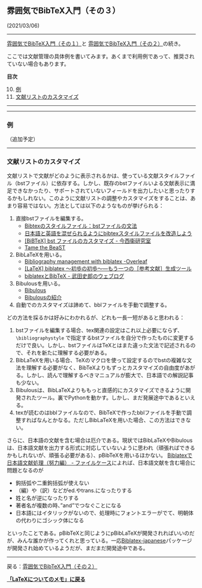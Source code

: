 ## **雰囲気でBibTeX入門（その３）**
(2021/03/06)

---

[雰囲気でBibTeX入門（その１）](/latex/bibtex1)と [雰囲気でBibTeX入門（その２）](/latex/bibtex2)の続き。

ここでは文献管理の具体例を書いてみます。あくまで利用例であって、推奨されていない場合もあります。



**目次**
<ol start="10">
  <li><a href="#examples">例</a></li>
  <li><a href="#custom">文献リストのカスタマイズ</a></li>
</ol>

<hr />

---
<a id="examples"></a>

### 例

（追加予定）



---
<a id="custom"></a>

### 文献リストのカスタマイズ

文献リストで文献がどのように表示されるかは、使っている文献スタイルファイル（bstファイル）に依存する。しかし、既存のbstファイルいよる文献表示に満足できなかったり、サポートされていないフィールドを出力したいと思ったりするかもしれない。このように文献リストの調整やカスタマイズをすることは、あまり容易ではない。方法としては以下のようなものが挙げられる：
  1. 直接bstファイルを編集する。
     - <a href="https://qiita.com/HexagramNM/items/7c59f307e55010caf693">Bibtexのスタイルファイル：bstファイルの文法</a>
     - <a href="https://qiita.com/HexagramNM/items/3ad757a9f5ee5d15e363">日本語と英語を混ぜられるようにbibtexスタイルファイルを改造しよう</a>
     - <a href="https://www.okomeda.net/wp/506/">[BiBTeX] bst ファイルのカスタマイズ - 今西衞研究室</a>
     - <a href="http://tug.ctan.org/info/bibtex/tamethebeast/ttb_en.pdf">Tame the BeaST</a>
  1. BibLaTeXを用いる。
     - [Bibliography management with biblatex -Overleaf](https://www.overleaf.com/learn/latex/Bibliography_management_with_biblatex)
     - [[LaTeX] biblatex ～初歩の初歩～―もう一つの［参考文献］生成ツール](https://konoyonohana.blog.fc2.com/blog-entry-96.html)
     - [biblatexとBibTeX - 武田史郎のウェブログ](https://shirotakeda.org/blog-ja/?p=2660)
  1. Bibulousを用いる。
     - [Bibulous](http://nzhagen.github.io/bibulous/)
     - [Bibulousの紹介](/latex/bibulous)
  1. 自動でのカスタマイズは諦めて、bblファイルを手動で調整する。

どの方法を採るかは好みにわかれるが、どれも一長一短があると思われる：
  1. bstファイルを編集する場合、tex関連の設定はこれ以上必要にならず、`\bibliographystyle` で指定するbstファイルを自分で作ったものに変更するだけで良い。しかし、bstファイルはTeXとはまた違った文法で記述されるので、それを新たに理解する必要がある。
  1. BibLaTeXを用いる場合、TeXのマクロを使って設定するのでbstの複雑な文法を理解する必要がなく、BibTeXよりもずっとカスタマイズの自由度があがる。しかし、読んで理解するべきマニュアルが膨大で、日本語での解説記事も少ない。
  1. Bibulousは、BibLaTeXよりももっと直感的にカスタマイズできるように開発されたツール。裏でPythonを動かす。しかし、まだ発展途中であるといえる。
  1. texが読むのはbblファイルなので、BibTeXで作ったbblファイルを手動で調整すればなんとかなる。ただしBibLaTeXを用いた場合、この方法はできない。


さらに、日本語の文献を含む場合は厄介である。現状ではBibLaTeXやBibulousは、日本語文献を出力する形式に対応していないように思われ（頑張ればできるかもしれないが、頑張る必要がある）、pBibTeXを用いるほかない。
[Biblatexで日本語文献処理（努力編） - ファイルケース](http://shogo1979.blog46.fc2.com/blog-entry-1093.html)によれば、日本語文献を含む場合に問題となるのが
- 鉤括弧や二重鉤括弧が使えない
- （編）や（訳）などがed.やtrans.になったりする
- 姓と名が逆になったりする
- 著者名が複数の時、”and”でつなぐことになる
- 日本語にはイタリックがないので、処理時にフォントエラーがでて、明朝体の代わりにゴシック体になる

といったことである。pBibTeXと同じようにpBibLaTeXが開発されればいいのだが、みんな誰かが作ってくれと思っている。一応[Biblatex-japanese](https://github.com/kmaed/biblatex-japanese)パッケージが開発され始めているようだが、まだまだ開発途中である。








---
戻る：[雰囲気でBibTeX入門（その２）](/latex/bibtex2)


**[「LaTeXについてのメモ」に戻る](/latex)**